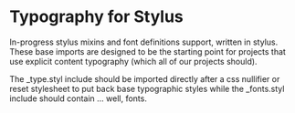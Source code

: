 # Typography for Stylus

In-progress stylus mixins and font definitions support, written
in stylus.  These base imports are designed to be the starting
point for projects that use explicit content typography (which
all of our projects should).

The _type.styl include should be imported directly after a css
nullifier or reset stylesheet to put back base typographic styles
while the _fonts.styl include should contain ... well, fonts.
